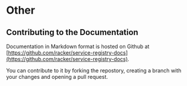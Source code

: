 # Other

## Contributing to the Documentation

Documentation in Markdown format is hosted on Github at
[https://github.com/racker/service-registry-docs](https://github.com/racker/service-registry-docs).

You can contribute to it by forking the repostory, creating a branch with your
changes and opening a pull request.
